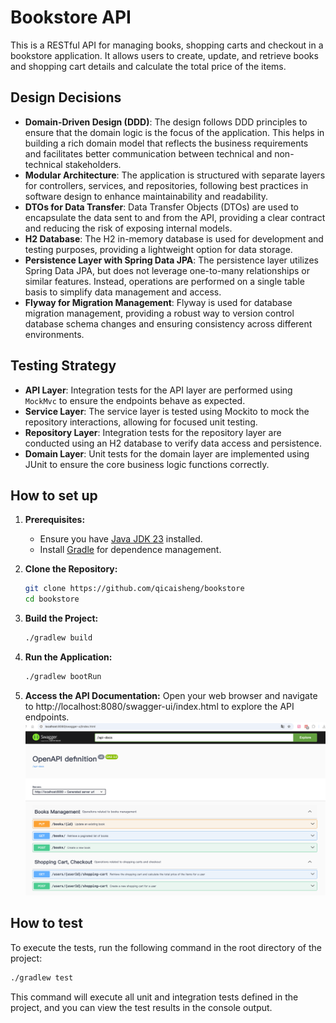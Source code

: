# Bookstore API

This is a RESTful API for managing books, shopping carts and checkout in a bookstore application. It allows users to create, update, and retrieve books and shopping cart details and calculate the total price of the items.

## Design Decisions
- **Domain-Driven Design (DDD)**: The design follows DDD principles to ensure that the domain logic is the focus of the application. This helps in building a rich domain model that reflects the business requirements and facilitates better communication between technical and non-technical stakeholders.
- **Modular Architecture**: The application is structured with separate layers for controllers, services, and repositories, following best practices in software design to enhance maintainability and readability.
- **DTOs for Data Transfer**: Data Transfer Objects (DTOs) are used to encapsulate the data sent to and from the API, providing a clear contract and reducing the risk of exposing internal models.
- **H2 Database**: The H2 in-memory database is used for development and testing purposes, providing a lightweight option for data storage.
- **Persistence Layer with Spring Data JPA**: The persistence layer utilizes Spring Data JPA, but does not leverage one-to-many relationships or similar features. Instead, operations are performed on a single table basis to simplify data management and access.
- **Flyway for Migration Management**: Flyway is used for database migration management, providing a robust way to version control database schema changes and ensuring consistency across different environments.

## Testing Strategy
- **API Layer**: Integration tests for the API layer are performed using `MockMvc` to ensure the endpoints behave as expected.
- **Service Layer**: The service layer is tested using Mockito to mock the repository interactions, allowing for focused unit testing.
- **Repository Layer**: Integration tests for the repository layer are conducted using an H2 database to verify data access and persistence.
- **Domain Layer**: Unit tests for the domain layer are implemented using JUnit to ensure the core business logic functions correctly.

## How to set up
1. **Prerequisites:**
    - Ensure you have [Java JDK 23](https://jdk.java.net/23/) installed.
    - Install [Gradle](https://gradle.org/install/) for dependence management.

2. **Clone the Repository:**
   ```bash
   git clone https://github.com/qicaisheng/bookstore
   cd bookstore
   ```

3. **Build the Project:**
    ```bash
    ./gradlew build
    ```
4. **Run the Application:**
    ```bash
    ./gradlew bootRun
    ```

5. **Access the API Documentation:** Open your web browser and navigate to http://localhost:8080/swagger-ui/index.html to explore the API endpoints.
![swagger.png](swagger.png)
## How to test
To execute the tests, run the following command in the root directory of the project:
   ```bash
   ./gradlew test
   ```

This command will execute all unit and integration tests defined in the project, and you can view the test results in the console output.

